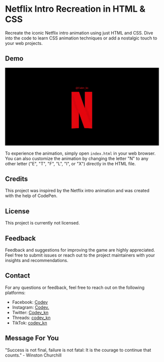 # Netflix Intro Recreation in HTML & CSS

Recreate the iconic Netflix intro animation using just HTML and CSS. Dive into the code to learn CSS animation techniques or add a nostalgic touch to your web projects.

## Demo

![Netflix Intro Demo](netflix_demo.gif)

To experience the animation, simply open `index.html` in your web browser. You can also customize the animation by changing the letter "N" to any other letter ("E", "T", "F", "L", "I", or "X") directly in the HTML file.

## Credits

This project was inspired by the Netflix intro animation and was created with the help of CodePen.

## License

This project is currently not licensed.

## Feedback

Feedback and suggestions for improving the game are highly appreciated. Feel free to submit issues or reach out to the project maintainers with your insights and recommendations.

## Contact

For any questions or feedback, feel free to reach out on the following platforms:
- Facebook: [Codev](https://www.facebook.com/profile.php?id=61555707491922)
- Instagram: [Codev.](https://www.instagram.com/codev_kn)
- Twitter: [Codev_kn](https://twitter.com/Codev_kn)
- Threads: [codev_kn](https://www.threads.net/@codev_kn)
- TikTok: [codev_kn](https://tiktok.com/@codev_knd)

## Message For You

"Success is not final, failure is not fatal: It is the courage to continue that counts." - Winston Churchill

